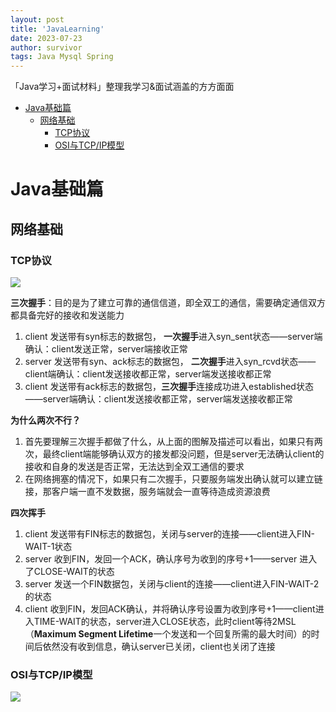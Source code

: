 ```yaml
---
layout: post
title: 'JavaLearning'
date: 2023-07-23
author: survivor
tags: Java Mysql Spring
---
```

「Java学习+面试材料」整理我学习&面试涵盖的方方面面
- [Java基础篇](#java基础篇)
  - [网络基础](#网络基础)
    - [TCP协议](#tcp协议)
    - [OSI与TCP/IP模型](#osi与tcpip模型)

# Java基础篇

## 网络基础

### TCP协议

![]({{site.url}}/assets/img/tcpThreeFour.png)

**三次握手**：目的是为了建立可靠的通信信道，即全双工的通信，需要确定通信双方都具备完好的接收和发送能力

1. client   发送带有syn标志的数据包， **一次握手**进入syn_sent状态——server端确认：client发送正常，server端接收正常
2. server 发送带有syn、ack标志的数据包， **二次握手**进入syn_rcvd状态——client端确认：client发送接收都正常，server端发送接收都正常
3. client  发送带有ack标志的数据包，**三次握手**连接成功进入established状态——server端确认：client发送接收都正常，server端发送接收都正常

**为什么两次不行？**

1. 首先要理解三次握手都做了什么，从上面的图解及描述可以看出，如果只有两次，最终client端能够确认双方的接发都没问题，但是server无法确认client的接收和自身的发送是否正常，无法达到全双工通信的要求
2. 在网络拥塞的情况下，如果只有二次握手，只要服务端发出确认就可以建立链接，那客户端一直不发数据，服务端就会一直等待造成资源浪费

**四次挥手**

1. client 发送带有FIN标志的数据包，关闭与server的连接——client进入FIN-WAIT-1状态
2. server 收到FIN，发回一个ACK，确认序号为收到的序号+1——server 进入了CLOSE-WAIT的状态
3. server 发送一个FIN数据包，关闭与client的连接——client进入FIN-WAIT-2的状态
4. client 收到FIN，发回ACK确认，并将确认序号设置为收到序号+1——client进入TIME-WAIT的状态，server进入CLOSE状态，此时client等待2MSL（**Maximum Segment Lifetime**一个发送和一个回复所需的最大时间）的时间后依然没有收到信息，确认server已关闭，client也关闭了连接

### OSI与TCP/IP模型

![]({{site.url}}/assets/img/OSITCP.png)
